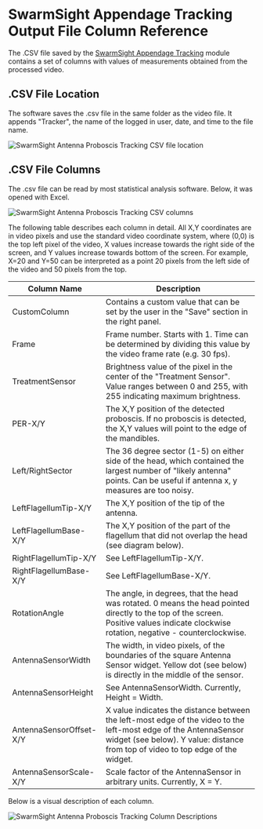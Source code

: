 # SwarmSight Appendage Tracking Output File Column Reference

The .CSV file saved by the [SwarmSight Appendage Tracking](../AppendageTracking.md) module contains a set of columns with values of measurements obtained from the processed video.

## .CSV File Location
The software saves the .csv file in the same folder as the video file. It appends "Tracker", the name of the logged in user, date, and time to the file name.  

![SwarmSight Antenna Proboscis Tracking CSV file location](https://raw.githubusercontent.com/JustasB/SwarmSight/master/Examples/Appendage%20Tracking/CsvLocation.jpg)

## .CSV File Columns

The .csv file can be read by most statistical analysis software. Below, it was opened with Excel.

![SwarmSight Antenna Proboscis Tracking CSV columns](https://raw.githubusercontent.com/JustasB/SwarmSight/master/Examples/Appendage%20Tracking/CsvColumns.png)

The following table describes each column in detail. All X,Y coordinates are in video pixels and use the standard video coordinate system, where (0,0) is the top left pixel of the video, X values increase towards the right side of the screen, and Y values increase towards bottom of the screen. For example, X=20 and Y=50 can be interpreted as a point 20 pixels from the left side of the video and 50 pixels from the top.


| Column Name             | Description | 
|-------------------------|-------------| 
| CustomColumn            | Contains a custom value that can be set by the user in the "Save" section in the right panel. | 
| Frame                   | Frame number. Starts with 1. Time can be determined by dividing this value by the video frame rate (e.g. 30 fps). | 
| TreatmentSensor         | Brightness value of the pixel in the center of the "Treatment Sensor". Value ranges between 0 and 255, with 255 indicating maximum brightness. | 
| PER-X/Y                 | The X,Y position of the detected proboscis. If no proboscis is detected, the X,Y values will point to the edge of the mandibles. | 
| Left/RightSector        | The 36 degree sector (1-5) on either side of the head, which contained the largest number of "likely antenna" points. Can be useful if antenna x, y measures are too noisy. | 
| LeftFlagellumTip-X/Y    | The X,Y position of the tip of the antenna. | 
| LeftFlagellumBase-X/Y   | The X,Y position of the part of the flagellum that did not overlap the head (see diagram below). | 
| RightFlagellumTip-X/Y   | See LeftFlagellumTip-X/Y. | 
| RightFlagellumBase-X/Y  | See LeftFlagellumBase-X/Y. | 
| RotationAngle           | The angle, in degrees, that the head was rotated. 0 means the head pointed directly to the top of the screen. Positive values indicate clockwise rotation, negative - counterclockwise. | 
| AntennaSensorWidth      | The width, in video pixels, of the boundaries of the square Antenna Sensor widget. Yellow dot (see below) is directly in the middle of the sensor. | 
| AntennaSensorHeight     | See AntennaSensorWidth. Currently, Height = Width. | 
| AntennaSensorOffset-X/Y | X value indicates the distance between the left-most edge of the video to the left-most edge of the AntennaSensor widget (see below). Y value: distance from top of video to top edge of the widget. | 
| AntennaSensorScale-X/Y  | Scale factor of the AntennaSensor in arbitrary units. Currently, X = Y. | 

Below is a visual description of each column. 

![SwarmSight Antenna Proboscis Tracking Column Descriptions](https://raw.githubusercontent.com/JustasB/SwarmSight/master/Examples/Appendage%20Tracking/ColumnDescriptions.jpg)
